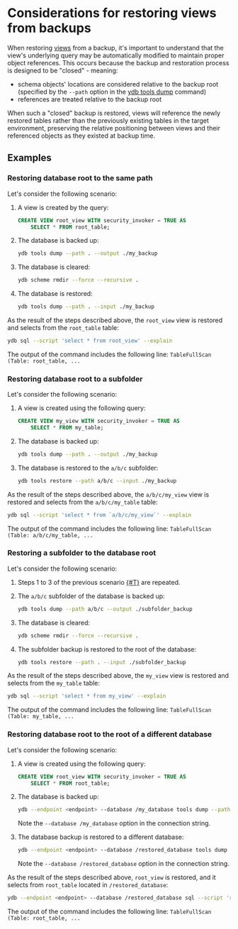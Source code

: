 # Considerations for restoring views from backups

When restoring [views](../../../concepts/datamodel/view.md) from a backup, it's important to understand that the view's underlying query may be automatically modified to maintain proper object references. This occurs because the backup and restoration process is designed to be "closed" - meaning:

- schema objects' locations are considered relative to the backup root (specified by the `--path` option in the [ydb tools dump](./tools-dump.md#schema-objects) command)
- references are treated relative to the backup root

When such a "closed" backup is restored, views will reference the newly restored tables rather than the previously existing tables in the target environment, preserving the relative positioning between views and their referenced objects as they existed at backup time.

## Examples

### Restoring database root to the same path

Let's consider the following scenario:

1. A view is created by the query:

    ```sql
    CREATE VIEW root_view WITH security_invoker = TRUE AS
        SELECT * FROM root_table;
    ```

2. The database is backed up:

    ```bash
    ydb tools dump --path . --output ./my_backup
    ```

3. The database is cleared:

    ```bash
    ydb scheme rmdir --force --recursive .
    ```

4. The database is restored:

    ```bash
    ydb tools dump --path . --input ./my_backup
    ```

As the result of the steps described above, the `root_view` view is restored and selects from the `root_table` table:

```bash
ydb sql --script 'select * from root_view' --explain
```

The output of the command includes the following line: `TableFullScan (Table: root_table, ...`

### Restoring database root to a subfolder

Let's consider the following scenario:

1. A view is created using the following query:

    ```sql
    CREATE VIEW my_view WITH security_invoker = TRUE AS
        SELECT * FROM my_table;
    ```

2. The database is backed up:

    ```bash
    ydb tools dump --path . --output ./my_backup
    ```

3. The database is restored to the `a/b/c` subfolder:

    ```bash
    ydb tools restore --path a/b/c --input ./my_backup
    ```

As the result of the steps described above, the `a/b/c/my_view` view is restored and selects from the `a/b/c/my_table` table:

```bash
ydb sql --script 'select * from `a/b/c/my_view`' --explain
```

The output of the command includes the following line: `TableFullScan (Table: a/b/c/my_table, ...`

### Restoring a subfolder to the database root

Let's consider the following scenario:

1. Steps 1 to 3 of the previous scenario [{#T}](#restoring-database-root-to-a-subfolder) are repeated.
2. The `a/b/c` subfolder of the database is backed up:

    ```bash
    ydb tools dump --path a/b/c --output ./subfolder_backup
    ```

3. The database is cleared:

    ```bash
    ydb scheme rmdir --force --recursive .
    ```

4. The subfolder backup is restored to the root of the database:

    ```bash
    ydb tools restore --path . --input ./subfolder_backup
    ```

As the result of the steps described above, the `my_view` view is restored and selects from the `my_table` table:

```bash
ydb sql --script 'select * from my_view' --explain
```

The output of the command includes the following line: `TableFullScan (Table: my_table, ...`

### Restoring database root to the root of a different database

Let's consider the following scenario:

1. A view is created using the following query:

    ```sql
    CREATE VIEW root_view WITH security_invoker = TRUE AS
        SELECT * FROM root_table;
    ```

2. The database is backed up:

    ```bash
    ydb --endpoint <endpoint> --database /my_database tools dump --path . --output ./my_backup
    ```

    Note the `--database /my_database` option in the connection string.

3. The database backup is restored to a different database:

    ```bash
    ydb --endpoint <endpoint> --database /restored_database tools dump --path . --input ./my_backup
    ```

    Note the `--database /restored_database` option in the connection string.

As the result of the steps described above, `root_view` is restored, and it selects from `root_table` located in `/restored_database`:

```bash
ydb --endpoint <endpoint> --database /restored_database sql --script 'select * from root_view' --explain
```

The output of the command includes the following line: `TableFullScan (Table: root_table, ...`
